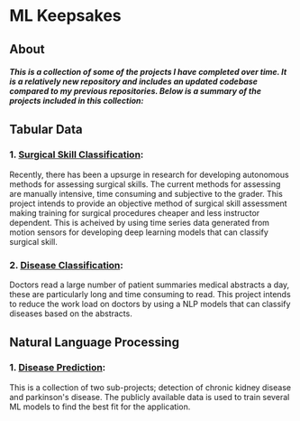 # ML Keepsakes
## About
##### This is a collection of some of the projects I have completed over time. It is a relatively new repository and includes an updated codebase compared to my previous repositories. Below is a summary of the projects included in this collection:

## Tabular Data  

### 1. [Surgical Skill Classification](https://github.com/niharnsheth/ml_keepsakes/tree/master/surgical_skill_classification):
Recently, there has been a upsurge in research for developing autonomous methods for assessing surgical skills. The current methods for assessing are manually intensive, time consuming and subjective to the grader. This project intends to provide an objective method of surgical skill assessment making training for surgical procedures cheaper and less instructor dependent. This is acheived by using time series data generated from motion sensors for developing deep learning models that can classify surgical skill.

### 2. [Disease Classification](https://github.com/niharnsheth/ml_keepsakes/tree/master/disease_classification/using_medical_text):
Doctors read a large number of patient summaries medical abstracts a day, these are particularly long and time consuming to read. This project intends to reduce the work load on doctors by using a NLP models that can classify diseases based on the abstracts. 

## Natural Language Processing  

### 1. [Disease Prediction](https://github.com/niharnsheth/ml_keepsakes/tree/master/disease_prediction):
This is a collection of two sub-projects; detection of chronic kidney disease and parkinson's disease. The publicly available data is used to train several ML models to find the best fit for the application.  
